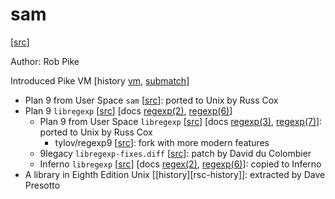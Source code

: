 # sam

[[src](https://github.com/plan9foundation/plan9/tree/main/sys/src/cmd/sam/regexp.c)]

Author: Rob Pike

Introduced Pike VM [history [vm](https://swtch.com/~rsc/regexp/regexp2.html#pike),
[submatch](https://swtch.com/~rsc/regexp/regexp2.html#ahu74)]

- Plan 9 from User Space `sam` [[src](https://github.com/9fans/plan9port/blob/master/src/cmd/sam/regexp.c)]:
  ported to Unix by Russ Cox
- Plan 9 `libregexp` [[src](https://github.com/plan9foundation/plan9/tree/main/sys/src/libregexp)]
  [docs [regexp(2)](https://github.com/plan9foundation/plan9/blob/main/sys/man/2/regexp),
  [regexp(6)](https://github.com/plan9foundation/plan9/blob/main/sys/man/6/regexp)]
  - Plan 9 from User Space `libregexp` [[src](https://github.com/9fans/plan9port/tree/master/src/libregexp)]
    [docs [regexp(3)](https://9fans.github.io/plan9port/man/man3/regexp.html),
    [regexp(7)](https://9fans.github.io/plan9port/man/man7/regexp.html)]:
    ported to Unix by Russ Cox
    - tylov/regexp9 [[src](https://github.com/tylov/regexp9)]: fork with more
      modern features
  - 9legacy `libregexp-fixes.diff` [[src](http://9legacy.org/9legacy/patch/libregexp-fixes.diff)]:
    patch by David du Colombier
  - Inferno `libregexp` [[src](https://github.com/inferno-os/inferno-os/tree/master/utils/libregexp)]
    [docs [regex(2)](https://github.com/inferno-os/inferno-os/blob/master/man/2/regex),
    [regexp(6)](https://github.com/inferno-os/inferno-os/blob/master/man/6/regexp)]:
    copied to Inferno
- A library in Eighth Edition Unix [[history][rsc-history]]:
  extracted by Dave Presotto
